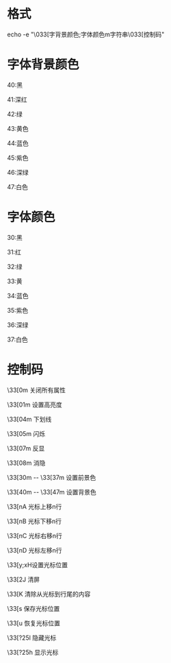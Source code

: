 # 格式

echo -e "\033[字背景颜色;字体颜色m字符串\033[控制码"

# 字体背景颜色

40:黑 

41:深红
 
42:绿 

43:黄色 

44:蓝色
 
45:紫色 

46:深绿 

47:白色 

# 字体颜色

30:黑 

31:红
 
32:绿 

33:黄 

34:蓝色 

35:紫色 

36:深绿 

37:白色 

# 控制码

 \33[0m 关闭所有属性
 
 \33[01m 设置高亮度 
 
 \33[04m 下划线 
 
 \33[05m 闪烁 
 
 \33[07m 反显
 
 \33[08m 消隐 
 
 \33[30m -- \33[37m 设置前景色 
 
 \33[40m -- \33[47m 设置背景色 
 
 \33[nA 光标上移n行 
 
 \33[nB 光标下移n行 
 
 \33[nC 光标右移n行 
 
 \33[nD 光标左移n行 
 
 \33[y;xH设置光标位置 
 
 \33[2J 清屏 
 
 \33[K 清除从光标到行尾的内容 
 
 \33[s 保存光标位置 
 
 \33[u 恢复光标位置 
 
 \33[?25l 隐藏光标 
 
 \33[?25h 显示光标
